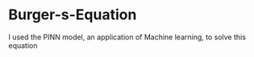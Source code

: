 # Burger-s-Equation
I used the PINN model, an application of Machine learning, to solve this equation

